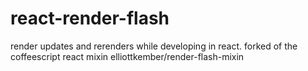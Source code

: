 # react-render-flash
render updates and rerenders while developing in react. forked of the coffeescript react mixin elliottkember/render-flash-mixin
